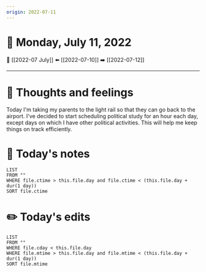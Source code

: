 ```yaml
---
origin: 2022-07-11
---
```

# 📅 Monday, July 11, 2022
🔀 [[2022-07 July]]
⬅️ [[2022-07-10]]
➡️ [[2022-07-12]]

---
# 💭 Thoughts and feelings
Today I'm taking my parents to the light rail so that they can go back to the airport. I've decided to start scheduling political study for an hour each day, except days on which I have other political activities. This will help me keep things on track efficiently. 

# 📝 Today's notes
```dataview
LIST 
FROM ""
WHERE file.ctime > this.file.day and file.ctime < (this.file.day + dur(1 day))
SORT file.ctime
```
# ✏️ Today's edits
```dataview
LIST
FROM ""
WHERE file.cday < this.file.day
WHERE file.mtime > this.file.day and file.mtime < (this.file.day + dur(1 day))
SORT file.mtime
```